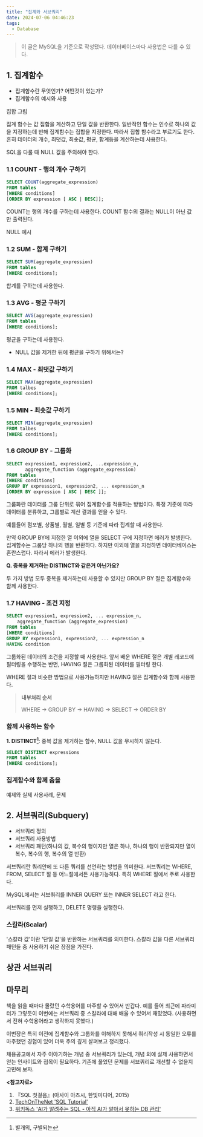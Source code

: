 ```yaml
---
title: "집계와 서브쿼리"
date: 2024-07-06 04:46:23
tags:
  - Database
---
```


> 이 글은 MySQL을 기준으로 작성됐다. 데이터베이스마다 사용법은 다를 수 있다.

## 1. 집계함수

- 집계함수란 무엇인가? 어떤것이 있는가?
- 집계함수의 예시와 사용

집합 그림

집계 함수는 값 집합을 계산하고 단일 값을 반환한다. 일반적인 함수는 인수로 하나의 값을 지정하는데 반해 집계함수는 집합을 지정한다. 
따라서 집합 함수라고 부르기도 한다. 흔히 데이터의 개수, 최댓값, 최솟값, 평균, 합계등을 계산하는데 사용한다.

SQL을 다룰 때 NULL 값을 주의해야 한다.

### 1.1 COUNT - 행의 개수 구하기

```sql
SELECT COUNT(aggregate_expression)
FROM tables
[WHERE conditions]
[ORDER BY expression [ ASC | DESC]];
```

COUNT는 행의 개수를 구하는데 사용한다. COUNT 함수의 결과는 NULL이 아닌 값만 출력된다.

NULL 예시

### 1.2 SUM - 합계 구하기

```sql
SELECT SUM(aggregate_expression)
FROM tables
[WHERE conditions];
```

합계를 구하는데 사용한다.

### 1.3 AVG - 평균 구하기

```sql
SELECT AVG(aggregate_expression)
FROM tables
[WHERE conditions];
```

평균을 구하는데 사용한다. 

- NULL 값을 제거한 뒤에 평균을 구하기 위해서는?

### 1.4 MAX - 최댓값 구하기

```sql
SELECT MAX(aggregate_expression)
FROM talbes
[WHERE conditions];
```

### 1.5 MIN - 최솟값 구하기

```sql
SELECT MIN(aggregate_expression)
FROM talbes
[WHERE conditions];
```

### 1.6 GROUP BY - 그룹화

```sql
SELECT expression1, expression2, ...expression_n,
       aggregate_function (aggregate_expression)
FROM tables
[WHERE conditions]
GROUP BY expression1, expression2, ... expression_n
[ORDER BY expression [ ASC | DESC ]];
```

그룹화란 데이터를 그룹 단위로 묶어 집계함수를 적용하는 방법이다. 특정 기준에 따라 데이터를 분류하고, 그룹별로 계산 결과를 얻을 수 있다.

예를들어 점포별, 상품별, 월별, 일별 등 기준에 따라 집계할 때 사용한다.

만약 GROUP BY에 지정한 열 이외에 열을 SELECT 구에 지정하면 에러가 발생한다. 집계함수는 그룹당 하나의 행을 반환하다. 하지만 이외에 열을 지정하면 데이터베이스는 혼란스럽다. 따라서 에러가 발생한다.

**Q. 중복을 제거하는 DISTINCT와 같은거 아닌가요?**
 
두 가지 방법 모두 중복을 제거하는데 사용할 수 있지만 GROUP BY 절은 집계함수와 함께 사용한다.

### 1.7 HAVING - 조건 지정

```sql
SELECT expression1, expression2, ... expression_n,
    aggregate_function (aggregate_expression)
FROM tables
[WHERE conditions]
GROUP BY expression1, expression2, ... expression_n
HAVING condition
```

그룹화된 데이터의 조건을 지정할 때 사용한다. 앞서 배운 WHERE 절은 개별 레코드에 필터링을 수행하는 반면, HAVING 절은 그룹화된 데이터를 필터링 한다.

WHERE 절과 비슷한 방법으로 사용가능하지만 HAVING 절은 집계함수와 함께 사용한다.

> **내부처리 순서**
> 
> WHERE -> GROUP BY -> HAVING -> SELECT -> ORDER BY

### 함께 사용하는 함수

**1. DISTINCT[^1]**: 중복 값을 제거하는 함수, NULL 값을 무시하지 않는다.

```sql
SELECT DISTINCT expressions
FROM tables
[WHERE conditions];
```

### 집계함수와 함께 춤을

예제와 실제 사용사례, 문제

## 2. 서브쿼리(Subquery)

- 서브쿼리 정의
- 서브쿼리 사용방법
- 서브쿼리 패턴(하나의 값, 복수의 행이지만 열은 하나, 하나의 행이 반환되지만 열이 복수, 복수의 행, 복수의 열 반환)

서브쿼리란 쿼리안에 또 다른 쿼리를 선언하는 방법을 의미한다. 서브쿼리는 WHERE, FROM, SELECT 절 등 어느절에서든 사용가능하다. 특히 WHERE 절에서 주로 사용한다.

MySQL에서는 서브쿼리를 INNER QUERY 또는 INNER SELECT 라고 한다.

서브쿼리를 먼저 실행하고, DELETE 명령을 실행한다.

### 스칼라(Scalar)

'스칼라 값'이란 '단일 값'을 반환하는 서브쿼리를 의미한다. 스칼라 값을 다른 서브쿼리 패턴들 중 사용하기 쉬운 장점을 가진다.

## 상관 서브쿼리

## 마무리

책을 읽을 때마다 몰랐던 수학용어를 마주할 수 있어서 반갑다. 예를 들어 최근에 파라미터가 그렇듯이 이번에는 서브쿼리 중 스칼라에 대해 배울 수 있어서 재밌었다. (사용하면서 전혀 수학용어라고 생각하지 못했다.)

이번장은 특히 이전에 집계함수와 그룹화를 이해하지 못해서 쿼리작성 시 동일한 오류를 마주했던 경험이 있어 더욱 주의 깊게 살펴보고 정리했다.

채용공고에서 자주 이야기하는 개념 중 서브쿼리가 있는데, 개념 외에 실제 사용하면서 얻는 인사이트와 접목이 필요하다. 기존에 풀었던 문제를 서브쿼리로 개선할 수 없을지 고민해 보자.

**<참고자료>**

1. 『SQL 첫걸음』(아사이 아츠시, 한빛미디어, 2015)
2. [TechOnTheNet 'SQL Tutorial'](https://www.techonthenet.com/index.php)
3. [위키독스 'AI가 알려주는 SQL - 아직 AI가 알아서 못하는 DB 관리'](https://wikidocs.net/book/13790)

[^1]: 별개의, 구별되는
